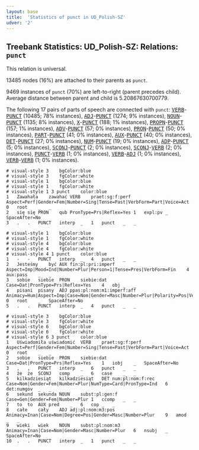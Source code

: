 ```yaml
---
layout: base
title:  'Statistics of punct in UD_Polish-SZ'
udver: '2'
---
```


## Treebank Statistics: UD_Polish-SZ: Relations: `punct`

This relation is universal.

13485 nodes (16%) are attached to their parents as `punct`.

9469 instances of `punct` (70%) are left-to-right (parent precedes child).
Average distance between parent and child is 5.20867630700779.

The following 17 pairs of parts of speech are connected with `punct`: <tt><a href="pl_sz-pos-VERB.html">VERB</a></tt>-<tt><a href="pl_sz-pos-PUNCT.html">PUNCT</a></tt> (10485; 78% instances), <tt><a href="pl_sz-pos-ADJ.html">ADJ</a></tt>-<tt><a href="pl_sz-pos-PUNCT.html">PUNCT</a></tt> (1274; 9% instances), <tt><a href="pl_sz-pos-NOUN.html">NOUN</a></tt>-<tt><a href="pl_sz-pos-PUNCT.html">PUNCT</a></tt> (1135; 8% instances), <tt><a href="pl_sz-pos-X.html">X</a></tt>-<tt><a href="pl_sz-pos-PUNCT.html">PUNCT</a></tt> (188; 1% instances), <tt><a href="pl_sz-pos-PROPN.html">PROPN</a></tt>-<tt><a href="pl_sz-pos-PUNCT.html">PUNCT</a></tt> (157; 1% instances), <tt><a href="pl_sz-pos-ADV.html">ADV</a></tt>-<tt><a href="pl_sz-pos-PUNCT.html">PUNCT</a></tt> (57; 0% instances), <tt><a href="pl_sz-pos-PRON.html">PRON</a></tt>-<tt><a href="pl_sz-pos-PUNCT.html">PUNCT</a></tt> (50; 0% instances), <tt><a href="pl_sz-pos-PART.html">PART</a></tt>-<tt><a href="pl_sz-pos-PUNCT.html">PUNCT</a></tt> (41; 0% instances), <tt><a href="pl_sz-pos-AUX.html">AUX</a></tt>-<tt><a href="pl_sz-pos-PUNCT.html">PUNCT</a></tt> (40; 0% instances), <tt><a href="pl_sz-pos-DET.html">DET</a></tt>-<tt><a href="pl_sz-pos-PUNCT.html">PUNCT</a></tt> (27; 0% instances), <tt><a href="pl_sz-pos-NUM.html">NUM</a></tt>-<tt><a href="pl_sz-pos-PUNCT.html">PUNCT</a></tt> (19; 0% instances), <tt><a href="pl_sz-pos-ADP.html">ADP</a></tt>-<tt><a href="pl_sz-pos-PUNCT.html">PUNCT</a></tt> (5; 0% instances), <tt><a href="pl_sz-pos-SCONJ.html">SCONJ</a></tt>-<tt><a href="pl_sz-pos-PUNCT.html">PUNCT</a></tt> (2; 0% instances), <tt><a href="pl_sz-pos-SCONJ.html">SCONJ</a></tt>-<tt><a href="pl_sz-pos-VERB.html">VERB</a></tt> (2; 0% instances), <tt><a href="pl_sz-pos-PUNCT.html">PUNCT</a></tt>-<tt><a href="pl_sz-pos-VERB.html">VERB</a></tt> (1; 0% instances), <tt><a href="pl_sz-pos-VERB.html">VERB</a></tt>-<tt><a href="pl_sz-pos-ADJ.html">ADJ</a></tt> (1; 0% instances), <tt><a href="pl_sz-pos-VERB.html">VERB</a></tt>-<tt><a href="pl_sz-pos-VERB.html">VERB</a></tt> (1; 0% instances).


~~~ conllu
# visual-style 3	bgColor:blue
# visual-style 3	fgColor:white
# visual-style 1	bgColor:blue
# visual-style 1	fgColor:white
# visual-style 1 3 punct	color:blue
1	Zawahała	zawahać	VERB	praet:sg:f:perf	Aspect=Perf|Gender=Fem|Number=Sing|Tense=Past|VerbForm=Part|Voice=Act	0	root	_	_
2	się	się	PRON	qub	PronType=Prs|Reflex=Yes	1	expl:pv	_	SpaceAfter=No
3	.	.	PUNCT	interp	_	1	punct	_	_

~~~


~~~ conllu
# visual-style 1	bgColor:blue
# visual-style 1	fgColor:white
# visual-style 4	bgColor:blue
# visual-style 4	fgColor:white
# visual-style 4 1 punct	color:blue
1	-	-	PUNCT	interp	_	4	punct	_	_
2	Jesteśmy	być	AUX	fin:pl:pri:imperf	Aspect=Imp|Mood=Ind|Number=Plur|Person=1|Tense=Pres|VerbForm=Fin	4	aux:pass	_	_
3	sobie	siebie	PRON	siebie:dat	Case=Dat|PronType=Prs|Reflex=Yes	4	obj	_	_
4	pisani	pisany	ADJ	ppas:pl:nom:m1:imperf:aff	Animacy=Hum|Aspect=Imp|Case=Nom|Gender=Masc|Number=Plur|Polarity=Pos|VerbForm=Part|Voice=Pass	0	root	_	SpaceAfter=No
5	.	.	PUNCT	interp	_	4	punct	_	_

~~~


~~~ conllu
# visual-style 3	bgColor:blue
# visual-style 3	fgColor:white
# visual-style 6	bgColor:blue
# visual-style 6	fgColor:white
# visual-style 6 3 punct	color:blue
1	Uświadomiła	uświadomić	VERB	praet:sg:f:perf	Aspect=Perf|Gender=Fem|Number=Sing|Tense=Past|VerbForm=Part|Voice=Act	0	root	_	_
2	sobie	siebie	PRON	siebie:dat	Case=Dat|PronType=Prs|Reflex=Yes	1	iobj	_	SpaceAfter=No
3	,	,	PUNCT	interp	_	6	punct	_	_
4	że	że	SCONJ	comp	_	6	case	_	_
5	kilkadziesiąt	kilkadziesiąt	DET	num:pl:nom:f:rec	Case=Nom|Gender=Fem|Number=Plur|NumType=Card|PronType=Ind	6	det:numgov	_	_
6	sekund	sekunda	NOUN	subst:pl:gen:f	Case=Gen|Gender=Fem|Number=Plur	1	ccomp	_	_
7	to	to	AUX	pred	_	6	cop	_	_
8	całe	cały	ADJ	adj:pl:nom:m3:pos	Animacy=Inan|Case=Nom|Degree=Pos|Gender=Masc|Number=Plur	9	amod	_	_
9	wieki	wiek	NOUN	subst:pl:nom:m3	Animacy=Inan|Case=Nom|Gender=Masc|Number=Plur	6	nsubj	_	SpaceAfter=No
10	.	.	PUNCT	interp	_	1	punct	_	_

~~~


